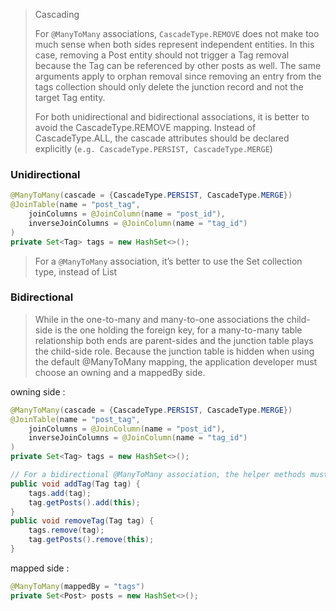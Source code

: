 > Cascading
> 
> For `@ManyToMany` associations, `CascadeType.REMOVE` does not make too much sense when both sides represent independent entities. 
> In this case, removing a Post entity should not trigger a Tag removal because the Tag can be referenced by other posts as well. 
> The same arguments apply to orphan removal since removing an entry from the tags collection should only delete the
> junction record and not the target Tag entity.
> 
> For both unidirectional and bidirectional associations, it is better to avoid the CascadeType.REMOVE mapping. 
> Instead of CascadeType.ALL, the cascade attributes should be declared explicitly (`e.g. CascadeType.PERSIST, CascadeType.MERGE`)

### Unidirectional

```java
@ManyToMany(cascade = {CascadeType.PERSIST, CascadeType.MERGE})
@JoinTable(name = "post_tag",
    joinColumns = @JoinColumn(name = "post_id"),
    inverseJoinColumns = @JoinColumn(name = "tag_id")
)
private Set<Tag> tags = new HashSet<>();
```
> For a `@ManyToMany` association, it’s better to use the Set collection type, instead of List

### Bidirectional

> While in the one-to-many and many-to-one associations the child-side is the one holding
> the foreign key, for a many-to-many table relationship both ends are parent-sides and the junction table plays the child-side role.
> Because the junction table is hidden when using the default @ManyToMany mapping, the application developer must choose an owning and a mappedBy side.

owning side :
```java
@ManyToMany(cascade = {CascadeType.PERSIST, CascadeType.MERGE})
@JoinTable(name = "post_tag",
    joinColumns = @JoinColumn(name = "post_id"),
    inverseJoinColumns = @JoinColumn(name = "tag_id")
)
private Set<Tag> tags = new HashSet<>();

// For a bidirectional @ManyToMany association, the helper methods must be added to the entity that is more likely to interact with
public void addTag(Tag tag) {
    tags.add(tag);
    tag.getPosts().add(this);
}
public void removeTag(Tag tag) {
    tags.remove(tag);
    tag.getPosts().remove(this);
}
```

mapped side :
```java
@ManyToMany(mappedBy = "tags")
private Set<Post> posts = new HashSet<>();
```
